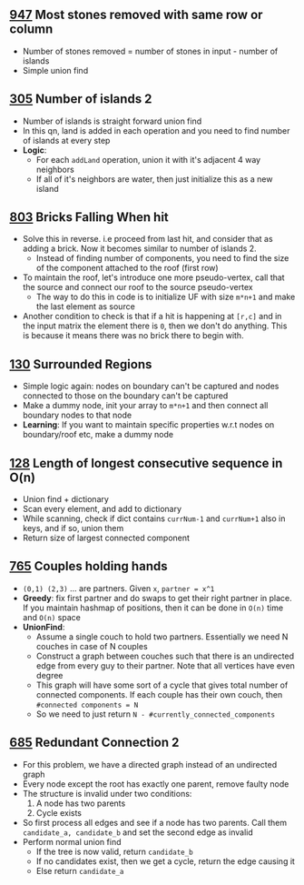 ## [947](https://leetcode.com/problems/most-stones-removed-with-same-row-or-column/description/) Most stones removed with same row or column
* Number of stones removed = number of stones in input - number of islands
* Simple union find

## [305](https://leetcode.com/problems/number-of-islands-ii/solution/) Number of islands 2
* Number of islands is straight forward union find
* In this qn, land is added in each operation and you need to find number of islands at every step
* **Logic**:
  * For each `addLand` operation, union it with it's adjacent 4 way neighbors
  * If all of it's neighbors are water, then just initialize this as a new island

## [803](https://leetcode.com/problems/bricks-falling-when-hit/description/) Bricks Falling When hit
* Solve this in reverse. i.e proceed from last hit, and consider that as adding a brick. Now it becomes similar to number of islands 2.
  * Instead of finding number of components, you need to find the size of the component attached to the roof (first row)
* To maintain the roof, let's introduce one more pseudo-vertex, call that the source and connect our roof to the source pseudo-vertex
  * The way to do this in code is to initialize UF with size `m*n+1` and make the last element as source
* Another condition to check is that if a hit is happening at `[r,c]` and in the input matrix the element there is `0`, then we don't do anything. This is because it means there was no brick there to begin with.

## [130](https://leetcode.com/problems/surrounded-regions/discuss/41617/Solve-it-using-Union-Find) Surrounded Regions
* Simple logic again: nodes on boundary can't be captured and nodes connected to those on the boundary can't be captured
* Make a dummy node, init your array to `m*n+1` and then connect all boundary nodes to that node
* **Learning**: If you want to maintain specific properties w.r.t nodes on boundary/roof etc, make a dummy node

## [128](https://leetcode.com/problems/longest-consecutive-sequence/description/) Length of longest consecutive sequence in O(n)
* Union find + dictionary
* Scan every element, and add to dictionary
* While scanning, check if dict contains `currNum-1` and `currNum+1` also in keys, and if so, union them
* Return size of largest connected component

## [765](https://leetcode.com/problems/couples-holding-hands/solution/) Couples holding hands
* `(0,1) (2,3)` ... are partners. Given `x`, `partner = x^1`
* **Greedy**: fix first partner and do swaps to get their right partner in place. If you maintain hashmap of positions, then it can be done in `O(n)` time and `O(n)` space
* **UnionFind**: 
  * Assume a single couch to hold two partners. Essentially we need N couches in case of N couples
  * Construct a graph between couches such that there is an undirected edge from every guy to their partner. Note that all vertices have even degree
  * This graph will have some sort of a cycle that gives total number of connected components. If each couple has their own couch, then `#connected components = N`
  * So we need to just return `N - #currently_connected_components`

## [685](https://leetcode.com/problems/redundant-connection-ii/description/) Redundant Connection 2
* For this problem, we have a directed graph instead of an undirected graph
* Every node except the root has exactly one parent, remove faulty node
* The structure is invalid under two conditions:
  1. A node has two parents
  2. Cycle exists
* So first process all edges and see if a node has two parents. Call them `candidate_a, candidate_b` and set the second edge as invalid
* Perform normal union find
  * If the tree is now valid, return `candidate_b`
  * If no candidates exist, then we get a cycle, return the edge causing it
  * Else return `candidate_a`
